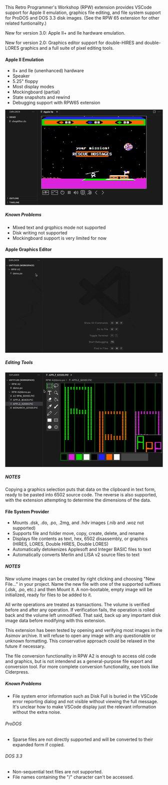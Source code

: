 This Retro Programmer's Workshop (RPW) extension provides VSCode support for Apple II emulation, graphics file editing, and file system support for ProDOS and DOS 3.3 disk images.  (See the RPW 65 extension for other related funtionality.)

New for version 3.0: Apple II+ and IIe hardware emulation.

New for version 2.0: Graphics editor support for double-HIRES and double-LORES graphics and a full suite of pixel editing tools.

#### Apple II Emulation

* II+ and IIe (unenhanced) hardware
* Speaker
* 5.25" floppy
* Most display modes
* Mockingboard (partial)
* State snapshots and rewind
* Debugging support with RPW65 extension

<img src="images/rpwa2-emu.gif"/>

##### Known Problems

* Mixed text and grqphics mode not supported
* Disk writing not supported
* Mockingboard support is very limited for now

#### Apple Graphics Editor

<img src="images/rpwa2.gif"/>

##### Editing Tools

<img src="images/tools.gif"/>

##### NOTES

Copying a graphics selection puts that data on the clipboard in text form, ready to be pasted into 6502 source code.  The reverse is also supported, with the extension attempting to determine the dimensions of the data.

#### File System Provider

* Mounts .dsk, .do, .po, .2mg, and .hdv images (.nib and .woz not supported)
* Supports file and folder move, copy, create, delete, and rename
* Displays file contents as text, hex, 6502 disassembly, or graphics (HIRES, LORES, Double HIRES, Double LORES)
* Automatically detokenizes Applesoft and Integer BASIC files to text
* Automatically converts Merlin and LISA v2 source files to text

##### NOTES

New volume images can be created by right clicking and choosing "New File..." in your project.  Name the new file with one of the supported suffixes (.dsk, .po, etc.) and then Mount it.  A non-bootable, empty image will be initialized, ready for files to be added to it.

All write operations are treated as transactions.  The volume is verified before and after any operation.  If verification fails, the operation is rolled back and the volume left unmodified.  That said, back up any important disk image data before modifying with this extension.

This extension has been tested by opening and verifying most images in the Asimov archive.  It will refuse to open any image with any questionable or unknown formatting.  This conservative approach could be relaxed in the future if necessary.

The file conversion functionality in RPW A2 is enough to access old code and graphics, but is not intendend as a general-purpose file export and conversion tool.  For more complete conversion functionality, see tools like Ciderpress.

##### Known Problems

* File system error information such as Disk Full is buried in the VSCode error reporting dialog and not visible without viewing the full message.  It's unclear how to make VSCode display just the relevant information without the extra noise.

###### ProDOS

* Sparse files are not directly supported and will be converted to their expanded form if copied.

###### DOS 3.3

* Non-sequential text files are not supported.
* File names containing the "/" character can't be accessed.
